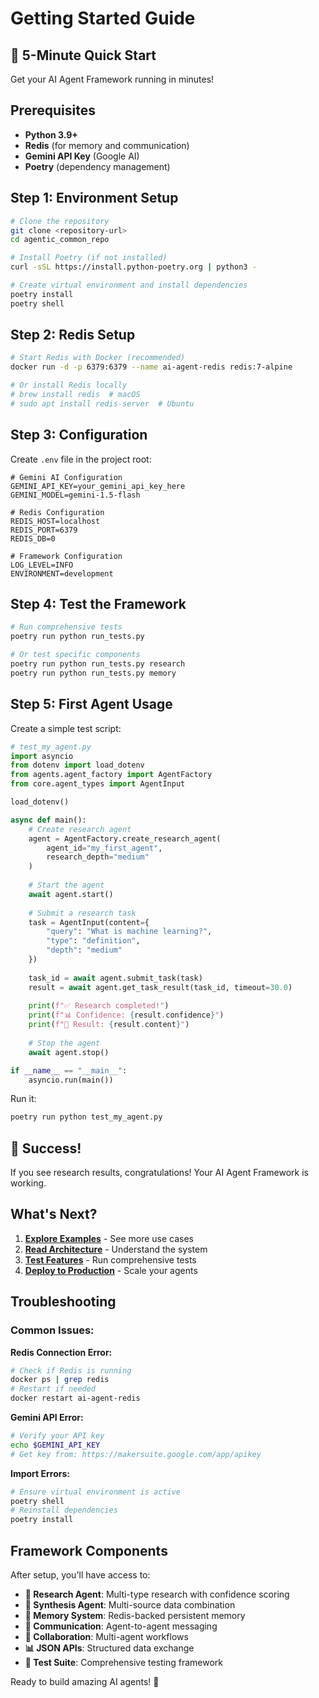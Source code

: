 # Getting Started Guide

## 🚀 5-Minute Quick Start

Get your AI Agent Framework running in minutes!

## Prerequisites

- **Python 3.9+**
- **Redis** (for memory and communication)
- **Gemini API Key** (Google AI)
- **Poetry** (dependency management)

## Step 1: Environment Setup

```bash
# Clone the repository
git clone <repository-url>
cd agentic_common_repo

# Install Poetry (if not installed)
curl -sSL https://install.python-poetry.org | python3 -

# Create virtual environment and install dependencies
poetry install
poetry shell
```

## Step 2: Redis Setup

```bash
# Start Redis with Docker (recommended)
docker run -d -p 6379:6379 --name ai-agent-redis redis:7-alpine

# Or install Redis locally
# brew install redis  # macOS
# sudo apt install redis-server  # Ubuntu
```

## Step 3: Configuration

Create `.env` file in the project root:

```env
# Gemini AI Configuration
GEMINI_API_KEY=your_gemini_api_key_here
GEMINI_MODEL=gemini-1.5-flash

# Redis Configuration  
REDIS_HOST=localhost
REDIS_PORT=6379
REDIS_DB=0

# Framework Configuration
LOG_LEVEL=INFO
ENVIRONMENT=development
```

## Step 4: Test the Framework

```bash
# Run comprehensive tests
poetry run python run_tests.py

# Or test specific components
poetry run python run_tests.py research
poetry run python run_tests.py memory
```

## Step 5: First Agent Usage

Create a simple test script:

```python
# test_my_agent.py
import asyncio
from dotenv import load_dotenv
from agents.agent_factory import AgentFactory
from core.agent_types import AgentInput

load_dotenv()

async def main():
    # Create research agent
    agent = AgentFactory.create_research_agent(
        agent_id="my_first_agent",
        research_depth="medium"
    )
    
    # Start the agent
    await agent.start()
    
    # Submit a research task
    task = AgentInput(content={
        "query": "What is machine learning?",
        "type": "definition",
        "depth": "medium"
    })
    
    task_id = await agent.submit_task(task)
    result = await agent.get_task_result(task_id, timeout=30.0)
    
    print(f"✅ Research completed!")
    print(f"📊 Confidence: {result.confidence}")
    print(f"📄 Result: {result.content}")
    
    # Stop the agent
    await agent.stop()

if __name__ == "__main__":
    asyncio.run(main())
```

Run it:
```bash
poetry run python test_my_agent.py
```

## 🎉 Success!

If you see research results, congratulations! Your AI Agent Framework is working.

## What's Next?

1. **[Explore Examples](examples.md)** - See more use cases
2. **[Read Architecture](architecture.md)** - Understand the system
3. **[Test Features](testing-guide.md)** - Run comprehensive tests
4. **[Deploy to Production](deployment.md)** - Scale your agents

## Troubleshooting

### Common Issues:

**Redis Connection Error:**
```bash
# Check if Redis is running
docker ps | grep redis
# Restart if needed
docker restart ai-agent-redis
```

**Gemini API Error:**
```bash
# Verify your API key
echo $GEMINI_API_KEY
# Get key from: https://makersuite.google.com/app/apikey
```

**Import Errors:**
```bash
# Ensure virtual environment is active
poetry shell
# Reinstall dependencies
poetry install
```

## Framework Components

After setup, you'll have access to:

- **🔬 Research Agent**: Multi-type research with confidence scoring
- **🧠 Synthesis Agent**: Multi-source data combination
- **💾 Memory System**: Redis-backed persistent memory
- **💬 Communication**: Agent-to-agent messaging
- **🔄 Collaboration**: Multi-agent workflows
- **📊 JSON APIs**: Structured data exchange
- **🧪 Test Suite**: Comprehensive testing framework

Ready to build amazing AI agents! 🚀 